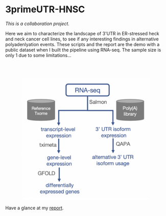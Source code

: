 # 3primeUTR-HNSC
_This is a collaboration project._

Here we aim to characterize the landscape of 3'UTR in ER-stressed heck and neck cancer cell lines, to see if any interesting findings in alternative polyadenlyation events. These scripts and the report are the demo with a public dataset when I built the pipeline using RNA-seq. The sample size is only 1 due to some limitations...

<br>
<br>


<p align="center">
    <img src="fig1.png" width="400" alt="workflow"/>
</p>

Have a glance at my [report](https://github.com/chilampoon/3primeUTR-HNSC/blob/master/APA_workflow_chilam.pdf).
